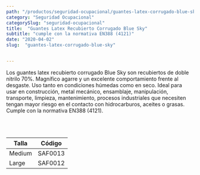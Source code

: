 ```yaml
---
path: "/productos/seguridad-ocupacional/guantes-latex-corrugado-blue-sky"
category: "Seguridad Ocupacional"
categorySlug: "seguridad-ocupacional"
title:  "Guantes Latex Recubierto Corrugado Blue Sky"
subtitle: "cumple con la normativa EN388 (4121)"
date: "2020-04-02"
slug:  "guantes-latex-corrugado-blue-sky"


---
```

Los guantes latex recubierto corrugado Blue Sky son recubiertos de doble nitrilo 70%. Magnífico agarre y un excelente comportamiento frente al desgaste. Uso tanto en condiciones húmedas como en seco. Ideal para usar en construcción, metal mecánico, ensamblaje, manipulación, transporte, limpieza, mantenimiento, procesos industriales que necesiten tengan mayor riesgo en el contacto con hidrocarburos, aceites o grasas. Cumple con la normativa EN388 (4121).


<br> <br>
<table class="min-w-full md:min-w-0 divide-y-0 divide-gray-200">
          <thead class=" bg-white">
            <tr>
              <th scope="col" class="px-6 text-center text-xs font-medium text-primary-lighter uppercase tracking-wider">
                Talla
              </th>
              <th scope="col" class="px-6 py-3 text-center text-xs font-medium text-primary-lighter uppercase tracking-wider">
                Código
              </th>
            </tr>
          </thead>
          <tbody>
            <tr class="bg-gray-400">
              <td class="px-6 py-4 whitespace-nowrap text-sm text-gray-700 text-center">
              Medium
              </td>
              <td class="px-6 py-4 whitespace-nowrap text-sm text-gray-700 text-center">
              SAF0013
              </td>
            </tr> 
            <tr class="bg-gray-200">
              <td class="px-6 py-4 whitespace-nowrap text-sm text-gray-700 text-center">
              Large
              </td>
              <td class="px-6 py-4 whitespace-nowrap text-sm text-gray-700 text-center">
              SAF0012
              </td>
            </tr> 
          </tbody>
        </table>



